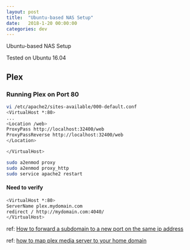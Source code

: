 ```yaml
---
layout: post
title:  "Ubuntu-based NAS Setup"
date:   2018-1-20 00:00:00
categories: dev
---
```


Ubuntu-based NAS Setup

Tested on Ubuntu 16.04

## Plex
### Running Plex on Port 80

```sh
vi /etc/apache2/sites-available/000-default.conf
<VirtualHost *:80>
...
<Location /web>
ProxyPass http://localhost:32400/web
ProxyPassReverse http://localhost:32400/web
</Location>

</VirtualHost>

sudo a2enmod proxy
sudo a2enmod proxy_http
sudo service apache2 restart
```

#### Need to verify
```sh
<VirtualHost *:80>
ServerName plex.mydomain.com
redirect / http://mydomain.com:4040/
</VirtualHost>
```

ref: [How to forward a subdomain to a new port on the same ip address](https://stackoverflow.com/questions/12715195/how-to-forward-a-subdomain-to-a-new-port-on-the-same-ip-address)

ref: [how to map plex media server to your home domain](http://matt.coneybeare.me/how-to-map-plex-media-server-to-your-home-domain/)

